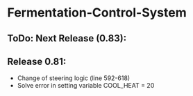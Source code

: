 # Fermentation-Control-System

## ToDo: Next Release (0.83):

## Release 0.81:
- Change of steering logic (line 592-618)
- Solve error in setting variable COOL_HEAT = 20
